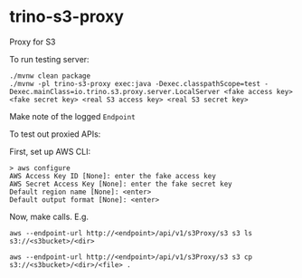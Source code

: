 # trino-s3-proxy
Proxy for S3

To run testing server:

```shell
./mvnw clean package
./mvnw -pl trino-s3-proxy exec:java -Dexec.classpathScope=test -Dexec.mainClass=io.trino.s3.proxy.server.LocalServer <fake access key> <fake secret key> <real S3 access key> <real S3 secret key>
```

Make note of the logged `Endpoint`

To test out proxied APIs:

First, set up AWS CLI:

```shell
> aws configure
AWS Access Key ID [None]: enter the fake access key
AWS Secret Access Key [None]: enter the fake secret key
Default region name [None]: <enter>
Default output format [None]: <enter>
```

Now, make calls. E.g.

```shell
aws --endpoint-url http://<endpoint>/api/v1/s3Proxy/s3 s3 ls s3://<s3bucket>/<dir>

aws --endpoint-url http://<endpoint>/api/v1/s3Proxy/s3 s3 cp s3://<s3bucket>/<dir>/<file> .
```
